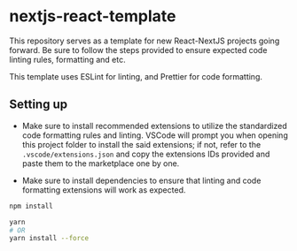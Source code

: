# nextjs-react-template

This repository serves as a template for new React-NextJS projects going forward. Be sure to follow the steps provided to ensure expected code linting rules, formatting and etc.

This template uses ESLint for linting, and Prettier for code formatting.

## Setting up

- Make sure to install recommended extensions to utilize the standardized code formatting rules and linting. VSCode will prompt you when opening this project folder to install the said extensions; if not, refer to the `.vscode/extensions.json` and copy the extensions IDs provided and paste them to the marketplace one by one.

- Make sure to install dependencies to ensure that linting and code formatting extensions will work as expected.

```bash
npm install

yarn
# OR
yarn install --force
```
